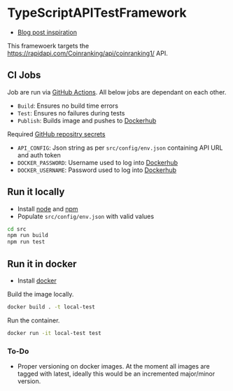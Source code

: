 # TypeScriptAPITestFramework

- [Blog post inspiration](https://sylvain.pontoreau.com/2018/04/30/typescript-cucumber-getting-started)

This framewoerk targets the https://rapidapi.com/Coinranking/api/coinranking1/ API.

## CI Jobs

Job are run via [GitHub Actions](https://github.com/features/actions). All below jobs are dependant on each other.

- ```Build```: Ensures no build time errors
- ```Test```: Ensures no failures during tests
- ```Publish```: Builds image and pushes to [Dockerhub](https://hub.docker.com/)

Required [GitHub repositry secrets](https://docs.github.com/en/actions/security-guides/encrypted-secrets)

- ```API_CONFIG```: Json string as per ```src/config/env.json``` containing API URL and auth token
- ```DOCKER_PASSWORD```: Username used to log into [Dockerhub](https://hub.docker.com/)
- ```DOCKER_USERNAME```: Password used to log into [Dockerhub](https://hub.docker.com/)

## Run it locally

- Install [node](https://nodejs.org/en/download/) and [npm](https://www.npmjs.com/)
- Populate ```src/config/env.json``` with valid values

```bash
cd src
npm run build
npm run test
```

## Run it in docker

- Install [docker](https://www.docker.com/products/docker-desktop)

Build the image locally.

```bash
docker build . -t local-test 
```

Run the container.

```bash
docker run -it local-test test 
```

### To-Do

- Proper versioning on docker images. At the moment all images are tagged with latest, ideally this would be an incremented major/minor version.
